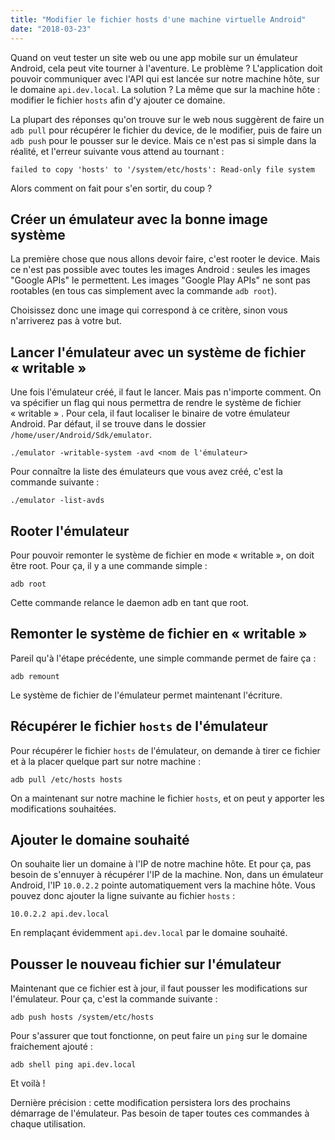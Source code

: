 ```yaml
---
title: "Modifier le fichier hosts d'une machine virtuelle Android"
date: "2018-03-23"
---
```


Quand on veut tester un site web ou une app mobile sur un émulateur Android,
cela peut vite tourner à l'aventure. Le problème ? L'application doit pouvoir
communiquer avec l'API qui est lancée sur notre machine hôte, sur le domaine
`api.dev.local`. La solution ? La même que sur la machine hôte : modifier le
fichier `hosts` afin d'y ajouter ce domaine.

La plupart des réponses qu'on trouve sur le web nous suggèrent de faire un `adb pull` pour récupérer le fichier du device, de le modifier, puis de faire un
`adb push` pour le pousser sur le device. Mais ce n'est pas si simple dans la
réalité, et l'erreur suivante vous attend au tournant&nbsp;:

```console
failed to copy 'hosts' to '/system/etc/hosts': Read-only file system
```

Alors comment on fait pour s'en sortir, du coup&nbsp;?

## Créer un émulateur avec la bonne image système

La première chose que nous allons devoir faire, c'est rooter le device. Mais ce
n'est pas possible avec toutes les images Android : seules les images "Google
APIs" le permettent. Les images "Google Play APIs" ne sont pas rootables (en
tous cas simplement avec la commande `adb root`).

Choisissez donc une image qui correspond à ce critère, sinon vous n'arriverez
pas à votre but.

## Lancer l'émulateur avec un système de fichier «&nbsp;writable&nbsp;»

Une fois l'émulateur créé, il faut le lancer. Mais pas n'importe comment. On va
spécifier un flag qui nous permettra de rendre le système de fichier
«&nbsp;writable&nbsp;»&nbsp;. Pour cela, il faut localiser le binaire de votre
émulateur Android. Par défaut, il se trouve dans le dossier
`/home/user/Android/Sdk/emulator`.

```console
./emulator -writable-system -avd <nom de l'émulateur>
```

Pour connaître la liste des émulateurs que vous avez créé, c'est la commande
suivante&nbsp;:

```console
./emulator -list-avds
```

## Rooter l'émulateur

Pour pouvoir remonter le système de fichier en mode « writable », on doit être
root. Pour ça, il y a une commande simple&nbsp;:

```console
adb root
```

Cette commande relance le daemon adb en tant que root.

## Remonter le système de fichier en «&nbsp;writable&nbsp;»

Pareil qu'à l'étape précédente, une simple commande permet de faire ça&nbsp;:

```console
adb remount
```

Le système de fichier de l'émulateur permet maintenant l'écriture.

## Récupérer le fichier `hosts` de l'émulateur

Pour récupérer le fichier `hosts` de l'émulateur, on demande à tirer ce fichier
et à la placer quelque part sur notre machine&nbsp;:

```console
adb pull /etc/hosts hosts
```

On a maintenant sur notre machine le fichier `hosts`, et on peut y apporter les
modifications souhaitées.

## Ajouter le domaine souhaité

On souhaite lier un domaine à l'IP de notre machine hôte. Et pour ça, pas
besoin de s'ennuyer à récupérer l'IP de la machine. Non, dans un émulateur
Android, l'IP `10.0.2.2` pointe automatiquement vers la machine hôte. Vous
pouvez donc ajouter la ligne suivante au fichier `hosts`&nbsp;:

```console
10.0.2.2 api.dev.local
```

En remplaçant évidemment `api.dev.local` par le domaine souhaité.

## Pousser le nouveau fichier sur l'émulateur

Maintenant que ce fichier est à jour, il faut pousser les modifications sur
l'émulateur. Pour ça, c'est la commande suivante&nbsp;:

```console
adb push hosts /system/etc/hosts
```

Pour s'assurer que tout fonctionne, on peut faire un `ping` sur le domaine
fraichement ajouté&nbsp;:

```console
adb shell ping api.dev.local
```

Et voilà&nbsp;!

Dernière précision&nbsp;: cette modification persistera lors des prochains
démarrage de l'émulateur. Pas besoin de taper toutes ces commandes à chaque
utilisation.
